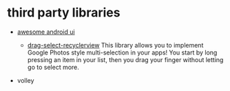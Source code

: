 # third party libraries

* [awesome android ui](https://github.com/wasabeef/awesome-android-ui)

  * [drag-select-recyclerview](https://github.com/afollestad/drag-select-recyclerview) This library allows you to implement Google Photos style multi-selection in your apps! You start by long pressing an item in your list, then you drag your finger without letting go to select more.

* volley







